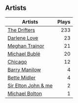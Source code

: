 ## Artists
Artists | Plays 
----- | -----: 
[The Drifters](/artists/the-drifters-1393) | 233
[Darlene Love](/artists/darlene-love-118320) | 23
[Meghan Trainor](/artists/meghan-trainor-543619) | 21
[Michael Bublé](/artists/michael-buble-58319) | 20
[Chicago](/artists/chicago-5663) | 12
[Barry Manilow](/artists/barry-manilow-31897) | 4
[Bette Midler](/artists/bette-midler-58591) | 4
[Sir Elton John & me](/artists/sir-elton-john-me-206023) | 2
[Michael Bolton](/artists/michael-bolton-5090) | 1

